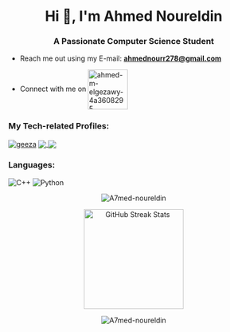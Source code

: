 <h1 align="center">Hi 👋, I'm Ahmed Noureldin</h1>
<h3 align="center">A Passionate Computer Science Student</h3>

- Reach me out using my E-mail: **ahmednourr278@gmail.com**

- Connect with me on <a href="https://www.linkedin.com/in/ahmed-m-elgezawy-4a3608295/" target="blank"><img align="center" src="https://img.shields.io/badge/-Linkedin-0077B5?logo=Linkedin" width=80px alt="ahmed-m-elgezawy-4a3608295"/></a>


### My Tech-related Profiles:

<a href="https://codeforces.com/profile/Geeza" target="blank"><img align="center" src="https://img.shields.io/badge/-Codeforces-black?logo=codeforces" alt="geeza"/></a>
<a href="https://leetcode.com/u/Geeza1/" target="blank"><img align="center" src="https://img.shields.io/badge/-LeetCode-black?logo=leetcode"/>
</a>
<a href="https://stackoverflow.com/users/29079152/ahmed-mohamed-noureldin" target="blank"><img align="center" src="https://img.shields.io/badge/-Stackoverflow-black?logo=stackoverflow"/>
</a>

### Languages:

![C++](https://img.shields.io/badge/-C++-black?logo=C)
![Python](https://img.shields.io/badge/-Python-black?logo=Python)

<div align="center">

<img src="https://github-readme-stats.vercel.app/api?username=A7med-noureldin&show_icons=true&locale=en&theme=dark" alt="A7med-noureldin" /><br>

<img src="https://github-readme-streak-stats.herokuapp.com/?user=A7med-noureldin&theme=dark&date_format=j%20M%5B%20Y%5D&currStreakLabel=6FDA44&fire=6FDA44&ring=6FDA44" alt="GitHub Streak Stats" height="200" /><br>
 
<img src="https://github-readme-stats.vercel.app/api/top-langs?username=A7med-noureldin&show_icons=true&locale=en&layout=compact&theme=dark" alt="A7med-noureldin" />

</div>
